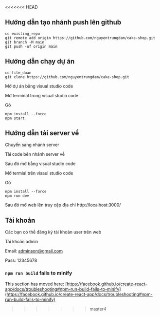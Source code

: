 <<<<<<< HEAD

## Hướng dẫn tạo nhánh push lên github

```
cd existing_repo
git remote add origin https://github.com/nguyentrungdam/cake-shop.git
git branch -M main
git push -uf origin main
```

## Hướng dẫn chạy dự án

```
cd file_duan
git clone https://github.com/nguyentrungdam/cake-shop.git
```

Mở dự án bằng visual studio code

Mở terminal trong visual studio code

Gõ

```
npm install --force
npm start
```

## Hướng dẫn tải server về

Chuyển sang nhánh server

Tải code bên nhánh server về

Sau đó mở bằng visual studio code

Mở termial trên visaul studio code

Gõ

```
npm install --force
npm run dev
```

Sau đó mở web lên truy cập địa chỉ
http://localhost:3000/

## Tài khoản

Các bạn có thể đăng ký tài khoản user trên web

Tài khoản admin

Email: adminson@gmail.com

Pass: 12345678

### `npm run build` fails to minify

This section has moved here: [https://facebook.github.io/create-react-app/docs/troubleshooting#npm-run-build-fails-to-minify](https://facebook.github.io/create-react-app/docs/troubleshooting#npm-run-build-fails-to-minify)

> > > > > > > master4
